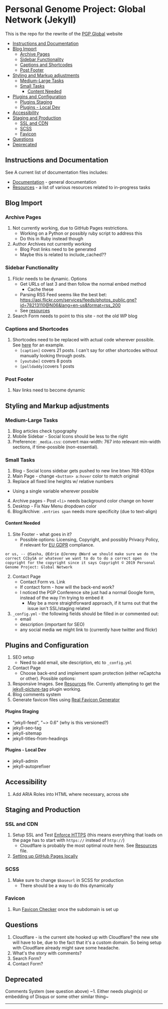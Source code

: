 # Personal Genome Project: Global Network (Jekyll)

This is the repo for the rewrite of the [PGP Global](https://www.personalgenomes.org/) website

<!-- MarkdownTOC -->

* [Instructions and Documentation](#instructions-and-documentation)
* [Blog Import](#blog-import)
  * [Archive Pages](#archive-pages)
  * [Sidebar Functionality](#sidebar-functionality)
  * [Captions and Shortcodes](#captions-and-shortcodes)
  * [Post Footer](#post-footer)
* [Styling and Markup adjustments](#styling-and-markup-adjustments)
  * [Medium-Large Tasks](#medium-large-tasks)
  * [Small Tasks](#small-tasks)
    * [Content Needed](#content-needed)
* [Plugins and Configuration](#plugins-and-configuration)
    * [Plugins Staging](#plugins-staging)
    * [Plugins - Local Dev](#plugins---local-dev)
* [Accessibility](#accessibility)
* [Staging and Production](#staging-and-production)
  * [SSL and CDN](#ssl-and-cdn)
  * [SCSS](#scss)
  * [Favicon](#favicon)
* [Questions](#questions)
* [Deprecated](#deprecated)

<!-- /MarkdownTOC -->

<a id="instructions-and-documentation"></a>
## Instructions and Documentation

See A current list of documentation files includes:
* [Documentation](docs/documentation.md) - general documentation
* [Resources](docs/resources.md) - a list of various resources related to in-progress tasks

<a id="blog-import"></a>
## Blog Import

<a id="archive-pages"></a>
### Archive Pages

1. Not currently working, due to GitHub Pages restrictions.
    * Working on a Python or possibly ruby script to address this
    * Do this in Ruby instead though
2. Author Archives not currently working
    * Blog Post links need to be generated
    * Maybe this is related to include_cached??

<a id="sidebar-functionality"></a>
### Sidebar Functionality

1. Flickr needs to be dynamic. Options
    * Get URLs of last 3 and then follow the normal embed method
      * Cache these
    * Parsing RSS Feed seems like the best bet: https://api.flickr.com/services/feeds/photos_public.gne?id=78213110@N06&lang=en-us&format=rss_200
    * See [resources][1]
2. Search Form needs to point to this site - not the old WP blog

<a id="captions-and-shortcodes"></a>
### Captions and Shortcodes

1. Shortcodes need to be replaced with actual code wherever possible. See [here](http://localhost:4000/2012/11/27/wildlife-of-our-homes-q-a-with-rob-dunn/) for an example.
    * `[caption]` covers 21 posts. I can't say for other shortcodes without manually looking through posts.
    * `[youtube]` covers 8 posts
    * `[polldaddy]`covers 1 posts

<a id="post-footer"></a>
### Post Footer

1. Nav links need to become dynamic

<a id="styling-and-markup-adjustments"></a>
## Styling and Markup adjustments

<a id="medium-large-tasks"></a>
### Medium-Large Tasks

1. Blog articles check typography
2. Mobile Sidebar - Social Icons should be less to the right
3. Preference: `_media.css`: convert max-width: 767 into relevant min-width sections, if time-possible (non-essential).

<a id="small-tasks"></a>
### Small Tasks

1. Blog - Social Icons sidebar gets pushed to new line btwn 768-830px
2. Main Page - change `<button> a:hover` color to match original
3. Replace all fixed line heights w/ relative numbers
  * Using a single variable wherever possible
4. Archive pages - Post `<li>` needs background color change on hover
5. Desktop - Fix Nav Menu dropdown color
6. Blog/Archive: `.entries span`  needs more specificity (due to text-align)

<a id="content-needed"></a>
#### Content Needed
1. Site Footer - what goes in it?
    * Possible options: Licensing, Copyright, and possibly Privacy Policy, if relevant for [EU GDPR](https://eugdpr.org/) compliance.

```
or us, -- @Sasha, @Edrie @Jeremy @Ward we should make sure we do the correct CCbySA or whatever we want to do to do a correct open copyright for the copyright since it says Copyright © 2019 Personal Genome Project: Global Network
```

2. Contact Page
    * Contact Form vs. Link
    * If contact form - how will the back-end work?
    * I noticed the PGP Conference site just had a normal Google form, instead of the way I'm trying to embed it
        * May be a more straightforward approach, if it turns out that the issue isn't SSL/staging related
3. `_config.yml` - the following fields should be filled in or commented out:
    * email
    * description (important for SEO)
    * any social media we might link to (currently have twitter and flickr)

<a id="plugins-and-configuration"></a>
## Plugins and Configuration
1. SEO setup
    * Need to add email, site description, etc to `_config.yml`
2. Contact Page
    * Choose back-end and implement spam protection (either reCaptcha or other). Possible options:
3. Responsive Images. See [Resources][1] file. Currently attempting to get the [jekyll-picture-tag](https://github.com/robwierzbowski/jekyll-picture-tag) plugin working.
4. Blog comments system
5. Generate favicon files using [Real Favicon Generator](https://realfavicongenerator.net/)

<a id="plugins-staging"></a>
#### Plugins Staging

* "jekyll-feed", "~> 0.6" (why is this versioned?)
* jekyll-seo-tag
* jekyll-sitemap
* jekyll-titles-from-headings


<a id="plugins---local-dev"></a>
#### Plugins - Local Dev

* jekyll-admin
* jekyll-autoprefixer

<a id="accessibility"></a>
## Accessibility

1. Add ARIA Roles into HTML where necessary, across site

<a id="staging-and-production"></a>
## Staging and Production

<a id="ssl-and-cdn"></a>
### SSL and CDN

1. Setup SSL and Test [Enforce HTTPS](https://help.github.com/en/articles/securing-your-github-pages-site-with-https) (this means everything that loads on the page has to start with `https://` instead of `http://`)
      * Cloudflare is probably the most optimal route here. See [Resources][1] file.
2. [Setting up GitHub Pages locally](https://help.github.com/en/articles/setting-up-your-github-pages-site-locally-with-jekyll#keeping-your-site-up-to-date-with-the-github-pages-gem)

<a id="scss"></a>
### SCSS

1. Make sure to change `$baseurl` in SCSS for production
    * There should be a way to do this dynamically

<a id="favicon"></a>
### Favicon

1. Run [Favicon Checker](https://realfavicongenerator.net/) once the subdomain is set up

<a id="questions"></a>
## Questions

1. Cloudflare - is the current site hooked up with Cloudflare? the new site will have to be, due to the fact that it's a custom domain. So being setup with Cloudflare already might save some headache.
2. What's the story with comments?
3. Search Form?
4. Contact Form?

<a id="deprecated"></a>
## Deprecated

Comments System (see question above)
~1. Either needs plugin(s) or embedding of Disqus or some other similar thing~


[1]: docs/resources.md


-------------
